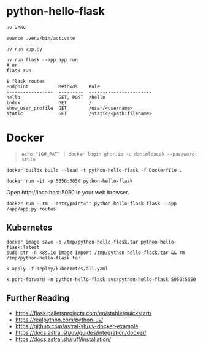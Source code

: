 # python-hello-flask

```
uv venv
```

```
source .venv/bin/activate
```

```
uv run app.py
```

```
uv run flask --app app run
# or
flask run
```

``` console
$ flask routes
Endpoint           Methods    Rule
-----------------  ---------  -----------------------
hello              GET, POST  /hello
index              GET        /
show_user_profile  GET        /user/<username>
static             GET        /static/<path:filename>
```



# Docker

> ```
> echo "$GH_PAT" | docker login ghcr.io -u danielpacak --password-stdin
> ```

```
docker buildx build --load -t python-hello-flask -f Dockerfile .
```

```
docker run -it -p 5050:5050 python-hello-flask
```

Open http://localhost:5050 in your web browser.

```
docker run --rm --entrypoint="" python-hello-flask flask --app /app/app.py routes
```

## Kubernetes

```
docker image save -o /tmp/python-hello-flask.tar python-hello-flask:latest
sudo ctr -n k8s.io image import /tmp/python-hello-flask.tar && rm /tmp/python-hello-flask.tar
```

```
k apply -f deploy/kubernetes/all.yaml
```

```
k port-forward -n python-hello-flask svc/python-hello-flask 5050:5050
```

## Further Reading

* https://flask.palletsprojects.com/en/stable/quickstart/
* https://realpython.com/python-uv/
* https://github.com/astral-sh/uv-docker-example
* https://docs.astral.sh/uv/guides/integration/docker/
* https://docs.astral.sh/ruff/installation/
